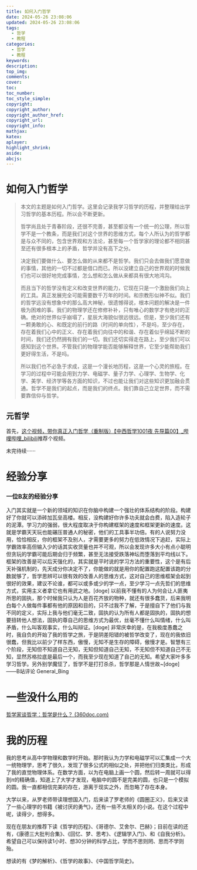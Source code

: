 ```yaml
---
title: 如何入门哲学
date: 2024-05-26 23:08:06
updated: 2024-05-26 23:08:06
tags:
  - 哲学
  - 教程
categories:
  - 哲学
  - 教程
keywords:
description:
top_img:
comments:
cover:
toc:
toc_number:
toc_style_simple:
copyright:
copyright_author:
copyright_author_href:
copyright_url:
copyright_info:
mathjax:
katex:
aplayer:
highlight_shrink:
aside:
abcjs:
---
```


# 如何入门哲学

> 本文的主题是如何入门哲学。这里会记录我学习哲学的历程，并整理给出学习哲学的基本历程。所以会不断更新。
>
> 哲学尚且处于青春阶段，还很不完善，甚至都没有一个统一的公理，所以哲学不是一个教条，而是我们对这个世界的思维方式，每个人所认为的哲学都是与众不同的，包含世界观和方法论，甚至每一个哲学家的理论都不相同甚至还有很多根本上的矛盾，哲学并没有高下之分。
>
> 决定我们要做什么、要怎么做的从来都不是哲学。我们只会去做我们愿意做的事情，其他的一切不过都是借口而已。所以没建立自己的世界观的时候我们也可以很好地完成事情，怎么想和怎么做从来都具有很大地鸿沟。
>
> 而且当下的哲学没有定义和改变世界的能力，它现在只是一个激励我们向上的工具。真正发展完全可能需要数千万年的时间。和宗教形似神不似。我们的哲学远没有想象中的那么高大神秘，很遗憾得说，根本问题的解决是一件极为困难的事。我们的物理学还在修修补补，只有唯心的数学才有绝对的正确。绝对的世界似乎崩塌了，星辰大海貌似很远很远。但是，至少我们还有一颗勇敢的心、和既定的前行的路（时间的单向性），不是吗，至少存在，存在着我们心中的正义、存在着我们向往中的和谐、存在着似乎绵延不断的时间，我们还仍然拥有我们的一切。我们还切实得走在路上，至少我们可以感知到这个世界。不管我们的物理学能否能够解释世界，它至少能帮助我们更好得生活，不是吗。
>
> 所以我们也不必急于求成，这是一个漫长地历程，这是一个心灵的旅程。在学习的过程中可能会用到力学、电磁学、量子力学、心理学、生物学、化学、美学、经济学等各方面的知识，不过也能让我们对这些知识更加融会贯通。哲学不是我们的起点，而是我们的终点。我们靠自己立足世界，而不需要靠信仰与哲学。

## 元哲学

首先，[这个视频，带你真正入门哲学（重制版）【中西哲学1001夜 先导篇00】_哔哩哔哩_bilibili](https://www.bilibili.com/video/BV13k4y1x7VZ/?spm_id_from=333.1007.top_right_bar_window_custom_collection.content.click&vd_source=851eb39e369398dfd488218128ad07b6)推荐个视频。

未完待续······





# 经验分享

### 一位B友的经验分享

入门其实就是一个新的领域的知识在你脑中构建一个强壮的体系结构的阶段。构建好了你就可以添砖加瓦垒高楼。相反，没构建好你许多功夫就会白费，陷入造轮子的泥潭。学习力的强弱，很大程度取决于你构建框架的速度和框架更新的速度。这就是学霸天天玩也能碾压普通人的秘密，他们的工具事半功倍。有的人说努力没用，恰恰相反，你的框架不及别人，才需要更多的努力在低效情况下追赶，实际上学霸效率高但输入少的话其实收货量也并不可观，所以会发现许多大小有点小聪明但贪玩的学霸可能后期会归于频繁，甚至无法接受跌落神坛而堕落到平均线以下。框架的改善是可以后天强化的，其实就是平时说的学习方法的重要性，这个是有后天补强机制的，先天成分你决定不了，你能做的就是用你的配置跑这配置该跑的分数就够了，哲学思辨可以很有效的改善人的思维方式，这对自己的思维框架会起到很好的效果，建议不论谁，都可以或多或少的学一点，至少学习一点先哲们的思维方式，实用主义者拿它也有用武之地。[doge]
       以前我不懂有的人为何会让人匪夷所思的固执，那个时候我只认为人是百花齐放的物种，就还有很多蠢货，后来我明白每个人做每件事都有他的原因和目的，只不过我不了解，于是擅自下了他们与我不同的定义，实际上我与他们毫无二致，固执的认为所有人都是固执的，固执的想要扭转他人想法，固执的尊自己的思维方式为最优，丝毫不懂什么叫情绪，什么叫矛盾，什么叫客观事实，什么叫辩证。[doge]
       非常庆幸的是，在我极度愚蠢之时，我自负的开始了我的哲学之旅，于是阴差阳错的被哲学改变了，现在的我依旧很蠢，但我比以前少了样东西，傲慢，无知不是生存的障碍，傲慢才是。智慧有三个阶段，无知但不知道自己无知，无知但知道自己无知，不无知但不知道自己不无知，显然苏格拉底是最后一个，而我至少现在知道了自己的无知。希望大家叶多多学习哲学。另外别学魔怔了，哲学不是打打杀杀，哲学那是人情世故~[doge]					——B站评论 General_Bing

# 一些没什么用的

[哲学家谈哲学：哲学是什么？ (360doc.com)](http://www.360doc.com/content/19/0124/21/259476_811085743.shtml)



# 我的历程

我的思考从高中学物理和数学时开始。那时我认为力学和电磁学可以汇集成一个大一统物理学，思考了很久，发现了很多公式的相似之处，并把他们归类类比，形成了我的直觉物理体系。在数学方面，以为在电脑上画一个圆，然后转一周就可以得到$\pi$的精确值，知道上了大学才发现，电脑中的圆不是完美的圆，也只是一个模拟的圆。我一直都相信完美的存在，游离于现实之外，而忽略了存在本身。

大学以来，从罗老师带读理想国入门，后来读了罗老师的《圆圈正义》，后来又读了一些心理学的书籍《被讨厌的勇气》，还有一些不太相关的小说。在这个过程中呢，读得少，想得多。

现在在朋友的推荐下读《哲学的历程》、《哥德尔、艾舍尔、巴赫》；目前在读的还有，《康德三大批判合集》、《回忆、梦、思考》、《逻辑学入门》、和《自我分析》。希望自己可以保持读1小时、想30分钟的科学占比，学而不思则罔、思而不学则殆。

想读的有《梦的解析》、《哲学的故事》、《中国哲学简史》。


